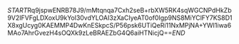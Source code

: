 $START$Rq9jspwENRB78J9/mMtqnqa7Cxh2seB+rbXW5RK4sqWGCNPdHkZb9V2IFVFgLDXoxU9kYol30vdYLOAI3zXaCIyeAT0of0Igp9NS8MiYClFY7KS8D1X8xgUcyg0KAEMMP4DwKnESkpcS/P56psk6UTiQeRi11NxMPjNA+YWI1iwa6MAo7AhrGvezH4sOQXk9zLeBRAEZbG4Q6aiHTNicjQ==$END$